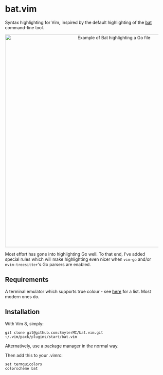 # bat.vim

Syntax highlighting for Vim, inspired by the default highlighting of the
[bat](https://github.com/sharkdp/bat) command-line tool.

<p align="center">
  <img src="https://i.imgur.com/mVr8dTP.png" alt="Example of Bat highlighting a Go file" width="700px">
</p>

Most effort has gone into highlighting Go well. To that end, I've added special
rules which will make highlighting even nicer when `vim-go` and/or
`nvim-treesitter`'s Go parsers are enabled.

## Requirements

A terminal emulator which supports true colour - see
[here](https://gist.github.com/XVilka/8346728#now-supporting-true-color) for
a list. Most modern ones do.

## Installation

With Vim 8, simply:

    git clone git@github.com:SmylerMC/bat.vim.git ~/.vim/pack/plugins/start/bat.vim

Alternatively, use a package manager in the normal way.

Then add this to your .vimrc: 
    
    set termguicolors
    colorscheme bat
